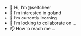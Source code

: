 - 👋 Hi, I’m @selfcheer
- 👀 I’m interested in goland
- 🌱 I’m currently learning 
- 💞️ I’m looking to collaborate on ...
- 📫 How to reach me ...

<!---
selfcheer/selfcheer is a ✨ special ✨ repository because its `README.md` (this file) appears on your GitHub profile.
You can click the Preview link to take a look at your changes.
--->
